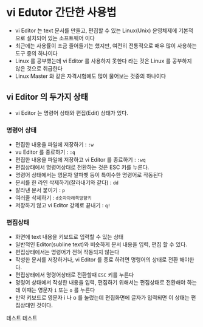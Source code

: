 # vi Edutor 간단한 사용법
* vi Editor 는 text 문서를 만들고, 편집할 수 있는 Linux(Unix) 운영체제에 기본적으로 설치되어 있는 소프트웨어 이다
* 최근에는 사용률이 조금 줄어들기는 했지만, 여전히 전통적으로 매우 많이 사용하는 도구 중의 하나이다
* Linux 를 공부했는데 vi Editor 를 사용하지 못한다 라는 것은 Linux 를 공부하지 않은 것으로 취급한다
* Linux Master 와 같은 자격시험에도 많이 물어보는 것중의 하나이다

## vi Editor 의 두가지 상태
* vi Editor 는 명령어 상태와 편집(Edit) 상태가 있다.

### 명령어 상태
* 편집한 내용을 파일에 저장하기 : `:w`
* vu Editor 를 종료하기 : `:q`
* 편집한 내용을 파일에 저장하고 vi Editor 를 종료하기 : `:wq`
* 편집상태에서 명령어상태로 전환하는 것은 ESC 키를 누른다.
* 명령어 상태에서는 영문자 알파벳 등이 특이수한 명령어로 작동된다
* 문서를 한 라인 삭제하기(잘라내기와 같다) : `dd`
* 잘라낸 문서 붙이기 : `p`
* 여러줄 삭제하기 : `d숫자아래쪽방향키`
* 저장하기 않고 vi Editor 강제로 끝내기 : `q!`

### 편집상태
* 화면에 text 내용을 키보드로 입력할 수 있는 상태
* 일반적인 Editor(subline text)와 비슷하게 문서 내용을 입력, 편집 할 수 있다.
* 편집상태에서는 명령어가 전혀 작동되지 않는다
* 작성한 문서를 저장하거나, vi Editor 를 종료 하려면 명령어의 상태로 전환 해야한다.
* 편집상태에서 명령어상태로 전환할때 `ESC` 키를 누른다 
* 명렁어 상태에서 작성한 내용을 입력, 편집하기 위해서는 편집상태로 전환해야 하는데 이때는 영문자 `i` 또는 `o` 를 누른다
* 만약 키보드로 영문자 i 나 o 를 눌렀는데 편집화면에 글자가 입력되면 이 상태는 편집상태인 것이다.



테스트
테스트
